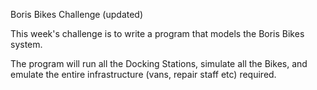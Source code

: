 Boris Bikes Challenge (updated)

This week's challenge is to write a program that models the Boris Bikes system.

The program will run all the Docking Stations, simulate all the Bikes, and emulate the entire infrastructure (vans, repair staff etc) required.
